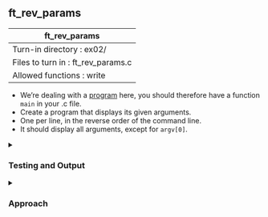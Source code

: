 ## ft_rev_params

|               ft_rev_params        |
|---------------------------------|
| Turn-in directory : ex02/       |
| Files to turn in : ft_rev_params.c |
| Allowed functions : write       |

- We’re dealing with a <u>program</u> here, you should therefore have a function <code>main</code> in your .c file.
- Create a program that displays its given arguments.
- One per line, in the reverse order of the command line.
- It should display all arguments, except for <code>argv[0]</code>.

<details>

<summary><h3>Testing and Output</h3></summary>

<pre><code>$>./a.out test1 test2 test3 | cat -e
test3$
test2$
test1$
$>./a.out | cat -e
$
$>./a.out "." "a" "A" "0" | cat -e
0$
A$
a%
.$
</code></pre>

</details>

<details>
<summary><h3>Approach</h3></summary>

This <a href=ft_rev_params.c>exercise</a> reuses code from the previous exercise. To print in reverse, <code>p</code> is initialised to the last element in <code>argv</code> and decremented in the loop until it reaches the 2nd element (index of <code>1</code>). Other than that, everything remains the same!

</details>

